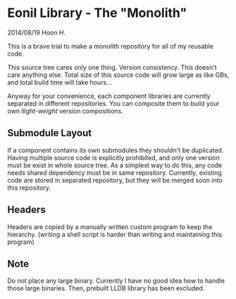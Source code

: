 Eonil Library - The "Monolith"
==============================
2014/08/19
Hoon H.





This is a brave trial to make a monolith repository for all of
my reusable code.

This source tree cares only one thing. Version consistency. 
This doesn't care anything else. Total size of this source 
code will grow large as like GBs, and total build time will
take hours...

Anyway for your convenience, each component libraries are 
currently separated in different repositories. You can 
composite them to build your own *llight-weight* version
compositions.










Submodule Layout
----------------
If a component contains its own submodules they shouldn't
be duplicated. Having multiple source code is explicitly
prohibited, and only one version must be exist in whole source
tree. As a simplest way to do this, any code needs shared 
dependency must be in same repository. Currently, existing 
code are stored in separated repository, but they will be
merged soon into this repository.




Headers
-------
Headers are copied by a manually written custom program to keep the hierarchy.
(writing a shell script is harder than writing and maintaining this program)




Note
----
Do not place any large binary. Currently I have no good idea 
how to handle those large binaries. Then, prebuilt LLDB library
has been excluded.
